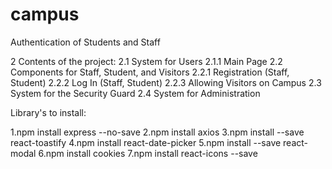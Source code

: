 # campus
 Authentication of Students and Staff


2 Contents of the project: 2.1 System for Users 2.1.1 Main Page 2.2 Components for Staff, Student, and Visitors 2.2.1 Registration (Staff, Student)
2.2.2 Log In (Staff, Student) 2.2.3 Allowing Visitors on Campus
2.3 System for the Security Guard
2.4 System for Administration

Library's to install:

1.npm install express --no-save
2.npm install axios
3.npm install --save react-toastify
4.npm install react-date-picker
5.npm install --save react-modal
6.npm install cookies
7.npm install react-icons --save
